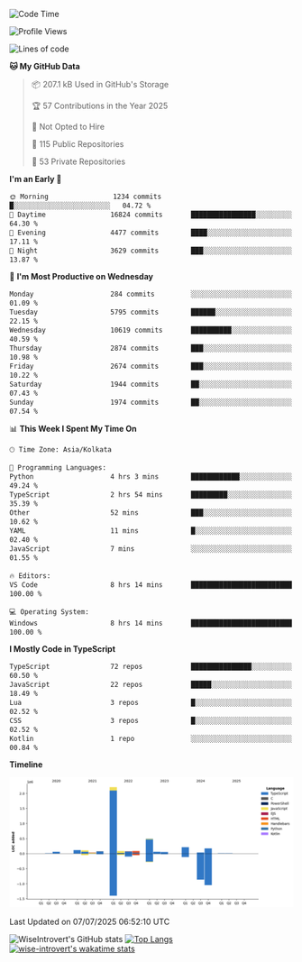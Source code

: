 <!--START_SECTION:waka-->
![Code Time](http://img.shields.io/badge/Code%20Time-2%2C378%20hrs%205%20mins-blue)

![Profile Views](http://img.shields.io/badge/Profile%20Views-5-blue)

![Lines of code](https://img.shields.io/badge/From%20Hello%20World%20I%27ve%20Written-3.9%20million%20lines%20of%20code-blue)

**🐱 My GitHub Data** 

> 📦 207.1 kB Used in GitHub's Storage 
 > 
> 🏆 57 Contributions in the Year 2025
 > 
> 🚫 Not Opted to Hire
 > 
> 📜 115 Public Repositories 
 > 
> 🔑 53 Private Repositories 
 > 
**I'm an Early 🐤** 

```text
🌞 Morning                1234 commits        █░░░░░░░░░░░░░░░░░░░░░░░░   04.72 % 
🌆 Daytime                16824 commits       ████████████████░░░░░░░░░   64.30 % 
🌃 Evening                4477 commits        ████░░░░░░░░░░░░░░░░░░░░░   17.11 % 
🌙 Night                  3629 commits        ███░░░░░░░░░░░░░░░░░░░░░░   13.87 % 
```
📅 **I'm Most Productive on Wednesday** 

```text
Monday                   284 commits         ░░░░░░░░░░░░░░░░░░░░░░░░░   01.09 % 
Tuesday                  5795 commits        ██████░░░░░░░░░░░░░░░░░░░   22.15 % 
Wednesday                10619 commits       ██████████░░░░░░░░░░░░░░░   40.59 % 
Thursday                 2874 commits        ███░░░░░░░░░░░░░░░░░░░░░░   10.98 % 
Friday                   2674 commits        ███░░░░░░░░░░░░░░░░░░░░░░   10.22 % 
Saturday                 1944 commits        ██░░░░░░░░░░░░░░░░░░░░░░░   07.43 % 
Sunday                   1974 commits        ██░░░░░░░░░░░░░░░░░░░░░░░   07.54 % 
```


📊 **This Week I Spent My Time On** 

```text
🕑︎ Time Zone: Asia/Kolkata

💬 Programming Languages: 
Python                   4 hrs 3 mins        ████████████░░░░░░░░░░░░░   49.24 % 
TypeScript               2 hrs 54 mins       █████████░░░░░░░░░░░░░░░░   35.39 % 
Other                    52 mins             ███░░░░░░░░░░░░░░░░░░░░░░   10.62 % 
YAML                     11 mins             █░░░░░░░░░░░░░░░░░░░░░░░░   02.40 % 
JavaScript               7 mins              ░░░░░░░░░░░░░░░░░░░░░░░░░   01.55 % 

🔥 Editors: 
VS Code                  8 hrs 14 mins       █████████████████████████   100.00 % 

💻 Operating System: 
Windows                  8 hrs 14 mins       █████████████████████████   100.00 % 
```

**I Mostly Code in TypeScript** 

```text
TypeScript               72 repos            ███████████████░░░░░░░░░░   60.50 % 
JavaScript               22 repos            █████░░░░░░░░░░░░░░░░░░░░   18.49 % 
Lua                      3 repos             █░░░░░░░░░░░░░░░░░░░░░░░░   02.52 % 
CSS                      3 repos             █░░░░░░░░░░░░░░░░░░░░░░░░   02.52 % 
Kotlin                   1 repo              ░░░░░░░░░░░░░░░░░░░░░░░░░   00.84 % 
```



**Timeline**

![Lines of Code chart](https://raw.githubusercontent.com/wise-introvert/wise-introvert/master/assets/bar_graph.png)


 Last Updated on 07/07/2025 06:52:10 UTC
<!--END_SECTION:waka-->

![WiseIntrovert's GitHub stats](https://github-readme-stats.vercel.app/api?username=wise-introvert&count_private=true&show_icons=true)
[![Top Langs](https://github-readme-stats.vercel.app/api/top-langs/?username=wise-introvert&langs_count=10)](https://github.com/anuraghazra/github-readme-stats)
[![wise-introvert's wakatime stats](https://github-readme-stats.vercel.app/api/wakatime?username=wiseintrovert)](https://github.com/anuraghazra/github-readme-stats)
